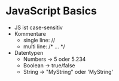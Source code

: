 # JavaScript Basics

- JS ist case-sensitiv
- Kommentare
    - single line: //
    - multi line: /* ... */
- Datentypen
    - Numbers -> 5 oder 5.234
    - Boolean -> true/false
    - String -> "MyString" oder 'MyString'